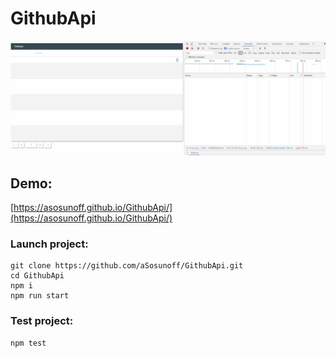 # GithubApi

![GithubApi](./GithubApi.gif)

## Demo:

[https://asosunoff.github.io/GithubApi/](https://asosunoff.github.io/GithubApi/)

### Launch project:

```
git clone https://github.com/aSosunoff/GithubApi.git
cd GithubApi
npm i
npm run start
```

### Test project:

```
npm test
```
